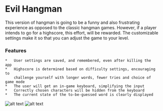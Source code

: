 # Evil Hangman
This version of hangman is going to be a funny and also frustrating 
experience as opposed to the classic hangman games. However, if a player
intends to go for a highscore, this effort, will be rewarded. The customizable
settings make it so that you can adjust the game to your level.

### Features
	*   User settings are saved, and remembered, even after killing the app
	* 	Highscore is determined based on difficulty settings, encouraging to 
		challenge yourself with longer words, fewer tries and choice of game mode
	*   The user will get an in-game keyboard, simplifying the input
	*   Correctly chosen characters will be hidden from the keyboard
   	*   The current state of the to-be-guessed word is clearly displayed

![alt text](https://github.com/Poezedoez/EvilHangman/app/sketches/game_and_settings.jpg "sketch game and settings")
![alt text](https://github.com/Poezedoez/EvilHangman/app/sketches/highscores.jpg "sketch highscores")
  
  
